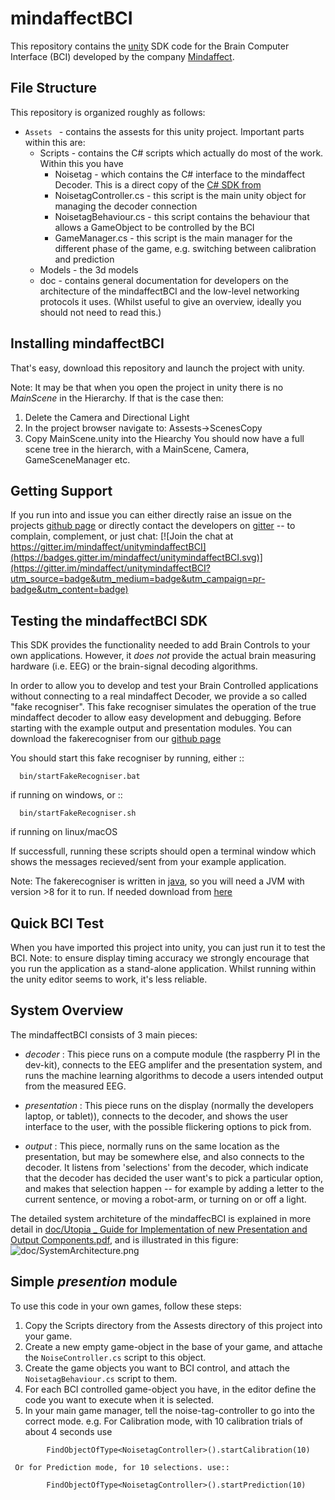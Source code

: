 mindaffectBCI
=============

This repository contains the [unity](unity.com) SDK code for the Brain Computer Interface (BCI) developed by the company [Mindaffect](https://mindaffect.nl).

File Structure
--------------
This repository is organized roughly as follows:

 - `Assets ` - contains the assests for this unity project.  Important parts within this are:
   - Scripts - contains the C# scripts which actually do most of the work.  Within this you have
     - Noisetag - which contains the C# interface to the mindaffect Decoder.  This is a direct copy of the [C# SDK from](github.com/mindaffect/csharpmindaffectBCI)
     - NoisetagController.cs - this script is the main unity object for managing the decoder connection
     - NoisetagBehaviour.cs - this script contains the behaviour that allows a GameObject to be controlled by the BCI
     - GameManager.cs - this script is the main manager for the different phase of the game, e.g. switching between calibration and prediction
   - Models - the 3d models
   - doc - contains general documentation for developers on the architecture of the mindaffectBCI and the low-level networking protocols it uses.  (Whilst useful to give an overview, ideally you should not need to read this.)

Installing mindaffectBCI
------------------------

That's easy, download this repository and launch the project with unity.

Note: It may be that when you open the project in unity there is no _MainScene_ in the Hierarchy.  If that is the case then:
 1. Delete the Camera and Directional Light
 2. In the project browser navigate to: Assests->ScenesCopy
 3. Copy MainScene.unity into the Hiearchy
You should now have a full scene tree in the hierarch, with a MainScene, Camera, GameSceneManager etc.

Getting Support
---------------

If you run into and issue you can either directly raise an issue on the projects [github page](https://github.com/mindaffect/unitymindaffectBCI) or directly contact the developers on [gitter](https://gitter.im/mindaffect) -- to complain, complement, or just chat:
[![Join the chat at https://gitter.im/mindaffect/unitymindaffectBCI](https://badges.gitter.im/mindaffect/unitymindaffectBCI.svg)](https://gitter.im/mindaffect/unitymindaffectBCI?utm_source=badge&utm_medium=badge&utm_campaign=pr-badge&utm_content=badge)

Testing the mindaffectBCI SDK
-----------------------------

This SDK provides the functionality needed to add Brain Controls to your own applications.  However, it *does not* provide the actual brain measuring hardware (i.e. EEG) or the brain-signal decoding algorithms. 

In order to allow you to develop and test your Brain Controlled applications without connecting to a real mindaffect Decoder, we provide a so called "fake recogniser".  This fake recogniser simulates the operation of the true mindaffect decoder to allow easy development and debugging.  Before starting with the example output and presentation modules.  You can download the fakerecogniser from our [github page](https://github.com/mindaffect/pymindaffectBCI/tree/master/bin)

You should start this fake recogniser by running, either ::
```
  bin/startFakeRecogniser.bat
```  
if running on windows, or  ::
```
  bin/startFakeRecogniser.sh
```
if running on linux/macOS

If successfull, running these scripts should open a terminal window which shows the messages recieved/sent from your example application.

Note: The fakerecogniser is written in [java](https://www.java.com), so you will need a JVM with version >8 for it to run.  If needed download from [here](https://www.java.com/ES/download/)

Quick BCI Test
--------------

When you have imported this project into unity, you can just run it to test the BCI. Note: to ensure display timing accuracy we strongly encourage that you run the application as a stand-alone application.  Whilst running within the unity editor seems to work, it's less reliable.


System Overview
---------------

The mindaffectBCI consists of 3 main pieces:

 - *decoder* : This piece runs on a compute module (the raspberry PI in the dev-kit), connects to the EEG amplifer and the presentation system, and runs the machine learning algorithms to decode a users intended output from the measured EEG.

 - *presentation* : This piece runs on the display (normally the developers laptop, or tablet)), connects to the decoder, and shows the user interface to the user,  with the possible flickering options to pick from.

 - *output* : This piece, normally runs on the same location as the  presentation, but may be somewhere else, and also connects to the decoder.  It listens from 'selections' from the decoder, which indicate that the decoder has decided the user want's to pick a particular option,  and makes that  selection happen -- for example by adding a letter to the current sentence, or moving a robot-arm,  or turning on or off a light.

The  detailed  system architeture of the mindaffecBCI is explained in more detail in [doc/Utopia _ Guide for Implementation of new Presentation and Output Components.pdf](https://github.com/mindaffect/unitymindaffectBCI/blob/master/doc/Utopia%20_%20Guide%20for%20Implementation%20of%20new%20Presentation%20and%20Output%20components.pdf), and is illustrated in this figure:
![doc/SystemArchitecture.png](https://github.com/mindaffect/unitymindaffectBCI/blob/master/doc/SystemArchitecture.png)



Simple *presention* module
----------------------------

To use this code in your own games, follow these steps:
  1. Copy the Scripts directory from the Assests directory of this project into your game.
  2. Create a new empty game-object in the base of your game, and attache the `NoiseController.cs` script to this object.
  3. Create the game objects you want to BCI control, and attach the `NoisetagBehaviour.cs` script to them.
  4. For each BCI controlled game-object you have, in the editor define the code you want to execute when it is selected.
  5. In your main game manager, tell the noise-tag-controller to go into the correct mode. e.g.
     For Calibration mode, with 10 calibration trials of about 4 seconds use
```
        FindObjectOfType<NoisetagController>().startCalibration(10)
```

     Or for Prediction mode, for 10 selections. use::
```
        FindObjectOfType<NoisetagController>().startPrediction(10)
```	
